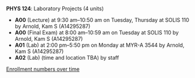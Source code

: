 **PHYS 124**: Laboratory Projects (4 units)

- **A00** (Lecture) at 9:30 am–10:50 am on Tuesday, Thursday at SOLIS 110 by Arnold, Kam S (A14295287)
- **A00** (Final Exam) at 8:00 am–10:59 am on Tuesday at SOLIS 110 by Arnold, Kam S (A14295287)
- **A01** (Lab) at 2:00 pm–5:50 pm on Monday at MYR-A 3544 by Arnold, Kam S (A14295287)
- **A02** (Lab) (time and location TBA) by staff

[Enrollment numbers over time](./PHYS124.tsv)
